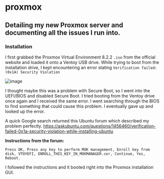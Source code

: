 # proxmox
## Detailing my new Proxmox server and documenting all the issues I run into.

### Installation
I first grabbed the Proxmox Virtual Environment 8.2.2 `.iso` from the official website and loaded it onto a Ventoy USB drive. While trying to boot from the installation drive, I kept encountering an error stating `Verification failed: (0x1A) Security Violation`

![image](https://github.com/masoncooley/proxmox/assets/76832588/b999520a-ef93-404e-9727-89e128aa72a4)

I thought maybe this was a problem with Secure Boot, so I went into the UEFI/BIOS and disabled Secure Boot. I tried booting from the Ventoy drive once again and I received the same error. I went searching through the BIOS to find something that could cause this problem. I eventually gave up and looked up the error.

A quick Google search returned this Ubuntu forum which described my problem perfectly. https://askubuntu.com/questions/1456460/verification-failed-0x1a-security-violation-while-installing-ubuntu 

**Instructions from the forum:** 

`Press OK, Press any key to perform MOK management, Enroll key from disk, VTOYEFI, ENROLL_THIS_KEY_IN_MOKMANAGER.cer, Continue, Yes, Reboot.`

I followed the instructions and it booted right into the Proxmox installation GUI.
